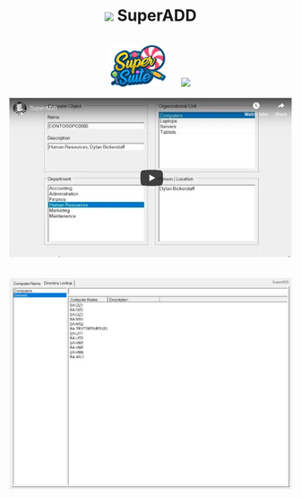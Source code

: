 <h1 align="center">
  <img height="25" src="https://raw.githubusercontent.com/belowaverage-org/SuperADD/master/SuperADD/Resources/superadd.ico">
  SuperADD
</h1>
<p align="center">
  <br>
  <img height="74" src="https://raw.githubusercontent.com/krisdb2009/documentation/master/images/supersweet.png">
  &nbsp;&nbsp;&nbsp;&nbsp;&nbsp;
  <img src="https://raw.githubusercontent.com/belowaverage-org/SuperADD/master/SuperADD/Resources/superadd.ico">
  <br><br>
  <a target="_blank" href="https://www.youtube.com/watch?v=AC3S96GAm8c">
  <img src="https://raw.githubusercontent.com/krisdb2009/documentation/master/images/superadd/vidadd.jpg">
  </a>
  <br><br><br>
  <img src="https://raw.githubusercontent.com/krisdb2009/documentation/master/images/superadd/SuperADDBrowse.jpg">
</p>
